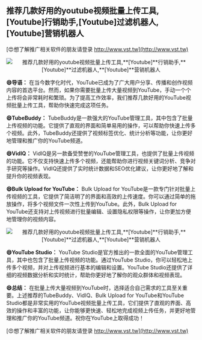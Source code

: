 ## **推荐几款好用的youtube视频批量上传工具,**[Youtube]**行销助手,**[Youtube]**过滤机器人,**[Youtube]**营销机器人**

[😍想了解推广相关软件的朋友请登录 http://www.vst.tw](http://www.vst.tw)

 <center><img src="https://vst.tw/MP4/tuiguang/png/5.png" alt="推荐几款好用的youtube视频批量上传工具,**[Youtube]**行销助手,**[Youtube]**过滤机器人,**[Youtube]**营销机器人"></center>

**😄导语：**
在当今数字化时代，YouTube已成为了广大用户分享、传播和创作视频内容的首选平台。然而，如果你需要批量上传大量视频到YouTube，手动一个个上传将会非常耗时和繁琐。为了提高工作效率，我们推荐几款好用的YouTube视频批量上传工具，帮助你快速完成这项任务。

**😄TubeBuddy：**
TubeBuddy是一款强大的YouTube管理工具，其中包含了批量上传视频的功能。它提供了直观的界面和简单易用的操作，可以帮助你快速上传多个视频。此外，TubeBuddy还提供了视频标签优化、统计分析等功能，让你更好地管理和推广你的YouTube频道。

**😄VidIQ：**
VidIQ是另一款备受赞誉的YouTube管理工具，也提供了批量上传视频的功能。它不仅支持快速上传多个视频，还能帮助你进行视频关键词分析、竞争对手研究等操作。VidIQ还提供了实时统计数据和SEO优化建议，让你更好地了解和提升你的视频表现。

**😄Bulk Upload for YouTube：**
Bulk Upload for YouTube是一款专门针对批量上传视频的工具，它提供了简洁明了的界面和高效的上传速度。你可以通过简单的拖放操作，将多个视频文件一次性上传到YouTube。此外，Bulk Upload for YouTube还支持对上传视频进行批量编辑、设置隐私权限等操作，让你更加方便地管理你的视频内容。

 <center><img src="https://vst.tw/MP4/tuiguang/png/7.png" alt="推荐几款好用的youtube视频批量上传工具,**[Youtube]**行销助手,**[Youtube]**过滤机器人,**[Youtube]**营销机器人"></center>

**😄YouTube Studio：**
YouTube Studio是官方推出的一款全面的YouTube管理工具，其中也包含了批量上传视频的功能。通过YouTube Studio，你可以轻松地上传多个视频，并对上传视频进行基本的编辑和设置。YouTube Studio还提供了详细的视频数据分析和实时统计，帮助你更好地了解你的观众群体和视频表现。

**😄总结：**
在批量上传大量视频到YouTube时，选择适合自己需求的工具至关重要。上述推荐的TubeBuddy、VidIQ、Bulk Upload for YouTube和YouTube Studio都是非常实用的YouTube视频批量上传工具，它们提供了直观的界面、高效的操作和丰富的功能，让你能够更快速、轻松地完成视频上传任务，并更好地管理和推广你的YouTube频道。祝你在YouTube上取得成功！

[😍想了解推广相关软件的朋友请登录 http://www.vst.tw](http://www.vst.tw)



